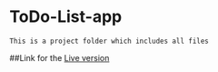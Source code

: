 # ToDo-List-app 
```
This is a project folder which includes all files
```

##Link for the [Live version](https://robertpurc.github.io/ToDo-List-app/)



